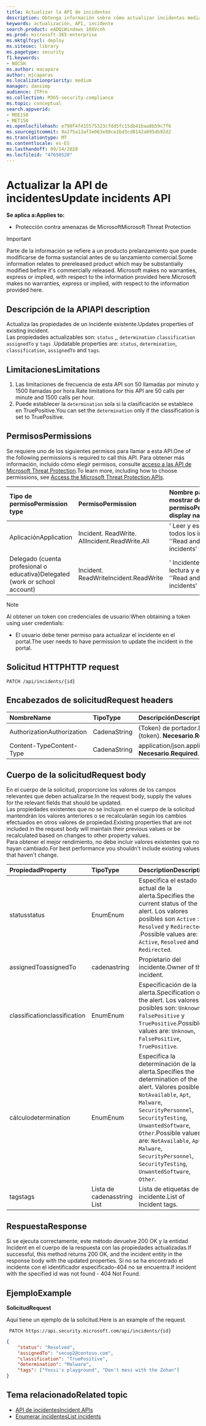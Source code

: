 ```yaml
---
title: Actualizar la API de incidentes
description: Obtenga información sobre cómo actualizar incidentes mediante la API de Microsoft Threat Protection
keywords: actualización, API, incidente
search.product: eADQiWindows 10XVcnh
ms.prod: microsoft-365-enterprise
ms.mktglfcycl: deploy
ms.sitesec: library
ms.pagetype: security
f1.keywords:
- NOCSH
ms.author: macapara
author: mjcaparas
ms.localizationpriority: medium
manager: dansimp
audience: ITPro
ms.collection: M365-security-compliance
ms.topic: conceptual
search.appverid:
- MOE150
- MET150
ms.openlocfilehash: e790f4f415575323cfdd5fc15db41baa8b59c7f6
ms.sourcegitcommit: 9a275a13af3e063e80ce1bd3cd8142a095db92d2
ms.translationtype: MT
ms.contentlocale: es-ES
ms.lasthandoff: 09/14/2020
ms.locfileid: "47650520"
---
```

# <a name="update-incidents-api"></a><span data-ttu-id="a4d1f-104">Actualizar la API de incidentes</span><span class="sxs-lookup"><span data-stu-id="a4d1f-104">Update incidents API</span></span>

<span data-ttu-id="a4d1f-105">**Se aplica a:**</span><span class="sxs-lookup"><span data-stu-id="a4d1f-105">**Applies to:**</span></span>
- <span data-ttu-id="a4d1f-106">Protección contra amenazas de Microsoft</span><span class="sxs-lookup"><span data-stu-id="a4d1f-106">Microsoft Threat Protection</span></span>

>[!IMPORTANT] 
><span data-ttu-id="a4d1f-107">Parte de la información se refiere a un producto prelanzamiento que puede modificarse de forma sustancial antes de su lanzamiento comercial.</span><span class="sxs-lookup"><span data-stu-id="a4d1f-107">Some information relates to prereleased product which may be substantially modified before it's commercially released.</span></span> <span data-ttu-id="a4d1f-108">Microsoft makes no warranties, express or implied, with respect to the information provided here.</span><span class="sxs-lookup"><span data-stu-id="a4d1f-108">Microsoft makes no warranties, express or implied, with respect to the information provided here.</span></span>


## <a name="api-description"></a><span data-ttu-id="a4d1f-109">Descripción de la API</span><span class="sxs-lookup"><span data-stu-id="a4d1f-109">API description</span></span>
<span data-ttu-id="a4d1f-110">Actualiza las propiedades de un incidente existente.</span><span class="sxs-lookup"><span data-stu-id="a4d1f-110">Updates properties of existing incident.</span></span>
<br><span data-ttu-id="a4d1f-111">Las propiedades actualizables son: ```status``` ,, ```determination``` ```classification``` ```assignedTo``` y ```tags``` .</span><span class="sxs-lookup"><span data-stu-id="a4d1f-111">Updatable properties are: ```status```, ```determination```, ```classification```, ```assignedTo``` and ```tags```.</span></span>


## <a name="limitations"></a><span data-ttu-id="a4d1f-112">Limitaciones</span><span class="sxs-lookup"><span data-stu-id="a4d1f-112">Limitations</span></span>
1. <span data-ttu-id="a4d1f-113">Las limitaciones de frecuencia de esta API son 50 llamadas por minuto y 1500 llamadas por hora.</span><span class="sxs-lookup"><span data-stu-id="a4d1f-113">Rate limitations for this API are 50 calls per minute and 1500 calls per hour.</span></span>
2. <span data-ttu-id="a4d1f-114">Puede establecer la ```determination``` sola si la clasificación se establece en TruePositive.</span><span class="sxs-lookup"><span data-stu-id="a4d1f-114">You can set the ```determination``` only if the classification is set to TruePositive.</span></span>


## <a name="permissions"></a><span data-ttu-id="a4d1f-115">Permisos</span><span class="sxs-lookup"><span data-stu-id="a4d1f-115">Permissions</span></span>
<span data-ttu-id="a4d1f-116">Se requiere uno de los siguientes permisos para llamar a esta API.</span><span class="sxs-lookup"><span data-stu-id="a4d1f-116">One of the following permissions is required to call this API.</span></span> <span data-ttu-id="a4d1f-117">Para obtener más información, incluido cómo elegir permisos, consulte [acceso a las API de Microsoft Threat Protection](api-access.md).</span><span class="sxs-lookup"><span data-stu-id="a4d1f-117">To learn more, including how to choose permissions, see [Access the Microsoft Threat Protection APIs](api-access.md).</span></span>

<span data-ttu-id="a4d1f-118">Tipo de permiso</span><span class="sxs-lookup"><span data-stu-id="a4d1f-118">Permission type</span></span> |   <span data-ttu-id="a4d1f-119">Permiso</span><span class="sxs-lookup"><span data-stu-id="a4d1f-119">Permission</span></span>  |   <span data-ttu-id="a4d1f-120">Nombre para mostrar del permiso</span><span class="sxs-lookup"><span data-stu-id="a4d1f-120">Permission display name</span></span>
:---|:---|:---
<span data-ttu-id="a4d1f-121">Aplicación</span><span class="sxs-lookup"><span data-stu-id="a4d1f-121">Application</span></span> |   <span data-ttu-id="a4d1f-122">Incident. ReadWrite. All</span><span class="sxs-lookup"><span data-stu-id="a4d1f-122">Incident.ReadWrite.All</span></span> |    <span data-ttu-id="a4d1f-123">' Leer y escribir todos los incidentes '</span><span class="sxs-lookup"><span data-stu-id="a4d1f-123">'Read and write all incidents'</span></span>
<span data-ttu-id="a4d1f-124">Delegado (cuenta profesional o educativa)</span><span class="sxs-lookup"><span data-stu-id="a4d1f-124">Delegated (work or school account)</span></span> | <span data-ttu-id="a4d1f-125">Incident. ReadWrite</span><span class="sxs-lookup"><span data-stu-id="a4d1f-125">Incident.ReadWrite</span></span> | <span data-ttu-id="a4d1f-126">' Incidentes de lectura y escritura '</span><span class="sxs-lookup"><span data-stu-id="a4d1f-126">'Read and write incidents'</span></span>

>[!NOTE]
> <span data-ttu-id="a4d1f-127">Al obtener un token con credenciales de usuario:</span><span class="sxs-lookup"><span data-stu-id="a4d1f-127">When obtaining a token using user credentials:</span></span>
>- <span data-ttu-id="a4d1f-128">El usuario debe tener permiso para actualizar el incidente en el portal.</span><span class="sxs-lookup"><span data-stu-id="a4d1f-128">The user needs to have permission to update the incident in the portal.</span></span>


## <a name="http-request"></a><span data-ttu-id="a4d1f-129">Solicitud HTTP</span><span class="sxs-lookup"><span data-stu-id="a4d1f-129">HTTP request</span></span>

```
PATCH /api/incidents/{id}
```

## <a name="request-headers"></a><span data-ttu-id="a4d1f-130">Encabezados de solicitud</span><span class="sxs-lookup"><span data-stu-id="a4d1f-130">Request headers</span></span>

<span data-ttu-id="a4d1f-131">Nombre</span><span class="sxs-lookup"><span data-stu-id="a4d1f-131">Name</span></span> | <span data-ttu-id="a4d1f-132">Tipo</span><span class="sxs-lookup"><span data-stu-id="a4d1f-132">Type</span></span> | <span data-ttu-id="a4d1f-133">Descripción</span><span class="sxs-lookup"><span data-stu-id="a4d1f-133">Description</span></span>
:---|:---|:---
<span data-ttu-id="a4d1f-134">Authorization</span><span class="sxs-lookup"><span data-stu-id="a4d1f-134">Authorization</span></span> | <span data-ttu-id="a4d1f-135">Cadena</span><span class="sxs-lookup"><span data-stu-id="a4d1f-135">String</span></span> | <span data-ttu-id="a4d1f-136">{Token} de portador.</span><span class="sxs-lookup"><span data-stu-id="a4d1f-136">Bearer {token}.</span></span> <span data-ttu-id="a4d1f-137">**Necesario**.</span><span class="sxs-lookup"><span data-stu-id="a4d1f-137">**Required**.</span></span>
<span data-ttu-id="a4d1f-138">Content-Type</span><span class="sxs-lookup"><span data-stu-id="a4d1f-138">Content-Type</span></span> | <span data-ttu-id="a4d1f-139">Cadena</span><span class="sxs-lookup"><span data-stu-id="a4d1f-139">String</span></span> | <span data-ttu-id="a4d1f-140">application/json.</span><span class="sxs-lookup"><span data-stu-id="a4d1f-140">application/json.</span></span> <span data-ttu-id="a4d1f-141">**Necesario**.</span><span class="sxs-lookup"><span data-stu-id="a4d1f-141">**Required**.</span></span>


## <a name="request-body"></a><span data-ttu-id="a4d1f-142">Cuerpo de la solicitud</span><span class="sxs-lookup"><span data-stu-id="a4d1f-142">Request body</span></span>
<span data-ttu-id="a4d1f-143">En el cuerpo de la solicitud, proporcione los valores de los campos relevantes que deben actualizarse.</span><span class="sxs-lookup"><span data-stu-id="a4d1f-143">In the request body, supply the values for the relevant fields that should be updated.</span></span>
<br><span data-ttu-id="a4d1f-144">Las propiedades existentes que no se incluyan en el cuerpo de la solicitud mantendrán los valores anteriores o se recalcularán según los cambios efectuados en otros valores de propiedad.</span><span class="sxs-lookup"><span data-stu-id="a4d1f-144">Existing properties that are not included in the request body will maintain their previous values or be recalculated based on changes to other property values.</span></span> 
<br><span data-ttu-id="a4d1f-145">Para obtener el mejor rendimiento, no debe incluir valores existentes que no hayan cambiado.</span><span class="sxs-lookup"><span data-stu-id="a4d1f-145">For best performance you shouldn't include existing values that haven't change.</span></span>

<span data-ttu-id="a4d1f-146">Propiedad</span><span class="sxs-lookup"><span data-stu-id="a4d1f-146">Property</span></span> | <span data-ttu-id="a4d1f-147">Tipo</span><span class="sxs-lookup"><span data-stu-id="a4d1f-147">Type</span></span> | <span data-ttu-id="a4d1f-148">Description</span><span class="sxs-lookup"><span data-stu-id="a4d1f-148">Description</span></span>
:---|:---|:---
<span data-ttu-id="a4d1f-149">status</span><span class="sxs-lookup"><span data-stu-id="a4d1f-149">status</span></span> | <span data-ttu-id="a4d1f-150">Enum</span><span class="sxs-lookup"><span data-stu-id="a4d1f-150">Enum</span></span> | <span data-ttu-id="a4d1f-151">Especifica el estado actual de la alerta.</span><span class="sxs-lookup"><span data-stu-id="a4d1f-151">Specifies the current status of the alert.</span></span> <span data-ttu-id="a4d1f-152">Los valores posibles son ```Active``` : ```Resolved``` y ```Redirected``` .</span><span class="sxs-lookup"><span data-stu-id="a4d1f-152">Possible values are: ```Active```, ```Resolved``` and ```Redirected```.</span></span>
<span data-ttu-id="a4d1f-153">assignedTo</span><span class="sxs-lookup"><span data-stu-id="a4d1f-153">assignedTo</span></span> | <span data-ttu-id="a4d1f-154">cadena</span><span class="sxs-lookup"><span data-stu-id="a4d1f-154">string</span></span> | <span data-ttu-id="a4d1f-155">Propietario del incidente.</span><span class="sxs-lookup"><span data-stu-id="a4d1f-155">Owner of the incident.</span></span>
<span data-ttu-id="a4d1f-156">classification</span><span class="sxs-lookup"><span data-stu-id="a4d1f-156">classification</span></span> | <span data-ttu-id="a4d1f-157">Enum</span><span class="sxs-lookup"><span data-stu-id="a4d1f-157">Enum</span></span> | <span data-ttu-id="a4d1f-158">Especificación de la alerta.</span><span class="sxs-lookup"><span data-stu-id="a4d1f-158">Specification of the alert.</span></span> <span data-ttu-id="a4d1f-159">Los valores posibles son: ```Unknown```, ```FalsePositive``` y ```TruePositive```.</span><span class="sxs-lookup"><span data-stu-id="a4d1f-159">Possible values are: ```Unknown```, ```FalsePositive```, ```TruePositive```.</span></span>
<span data-ttu-id="a4d1f-160">cálculo</span><span class="sxs-lookup"><span data-stu-id="a4d1f-160">determination</span></span> | <span data-ttu-id="a4d1f-161">Enum</span><span class="sxs-lookup"><span data-stu-id="a4d1f-161">Enum</span></span> | <span data-ttu-id="a4d1f-162">Especifica la determinación de la alerta.</span><span class="sxs-lookup"><span data-stu-id="a4d1f-162">Specifies the determination of the alert.</span></span> <span data-ttu-id="a4d1f-163">Valores posibles: ```NotAvailable```, ```Apt```, ```Malware```, ```SecurityPersonnel```, ```SecurityTesting```, ```UnwantedSoftware```, ```Other```.</span><span class="sxs-lookup"><span data-stu-id="a4d1f-163">Possible values are: ```NotAvailable```, ```Apt```, ```Malware```, ```SecurityPersonnel```, ```SecurityTesting```, ```UnwantedSoftware```, ```Other```.</span></span>
<span data-ttu-id="a4d1f-164">tags</span><span class="sxs-lookup"><span data-stu-id="a4d1f-164">tags</span></span> | <span data-ttu-id="a4d1f-165">Lista de cadenas</span><span class="sxs-lookup"><span data-stu-id="a4d1f-165">string List</span></span> | <span data-ttu-id="a4d1f-166">Lista de etiquetas de incidente.</span><span class="sxs-lookup"><span data-stu-id="a4d1f-166">List of Incident tags.</span></span>



## <a name="response"></a><span data-ttu-id="a4d1f-167">Respuesta</span><span class="sxs-lookup"><span data-stu-id="a4d1f-167">Response</span></span>
<span data-ttu-id="a4d1f-168">Si se ejecuta correctamente, este método devuelve 200 OK y la entidad Incident en el cuerpo de la respuesta con las propiedades actualizadas.</span><span class="sxs-lookup"><span data-stu-id="a4d1f-168">If successful, this method returns 200 OK, and the incident entity in the response body with the updated properties.</span></span> <span data-ttu-id="a4d1f-169">Si no se ha encontrado el incidente con el identificador especificado-404 no se encuentra.</span><span class="sxs-lookup"><span data-stu-id="a4d1f-169">If incident with the specified id was not found - 404 Not Found.</span></span>


## <a name="example"></a><span data-ttu-id="a4d1f-170">Ejemplo</span><span class="sxs-lookup"><span data-stu-id="a4d1f-170">Example</span></span>

<span data-ttu-id="a4d1f-171">**Solicitud**</span><span class="sxs-lookup"><span data-stu-id="a4d1f-171">**Request**</span></span>

<span data-ttu-id="a4d1f-172">Aquí tiene un ejemplo de la solicitud.</span><span class="sxs-lookup"><span data-stu-id="a4d1f-172">Here is an example of the request.</span></span>

```
 PATCH https://api.security.microsoft.com/api/incidents/{id}
```

```json
{
    "status": "Resolved",
    "assignedTo": "secop2@contoso.com",
    "classification": "TruePositive",
    "determination": "Malware",
    "tags": ["Yossi's playground", "Don't mess with the Zohan"]
}
```


## <a name="related-topic"></a><span data-ttu-id="a4d1f-173">Tema relacionado</span><span class="sxs-lookup"><span data-stu-id="a4d1f-173">Related topic</span></span>
- [<span data-ttu-id="a4d1f-174">API de incidentes</span><span class="sxs-lookup"><span data-stu-id="a4d1f-174">Incident APIs</span></span>](api-incident.md)
- [<span data-ttu-id="a4d1f-175">Enumerar incidentes</span><span class="sxs-lookup"><span data-stu-id="a4d1f-175">List incidents</span></span>](api-list-incidents.md)